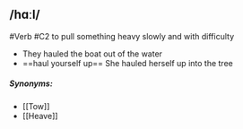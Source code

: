 ## /hɑːl/  
#Verb
#C2
to pull something heavy slowly and with difficulty

- They hauled the boat out of the water
- ==haul yourself up==
She hauled herself up into the tree

##### Synonyms:
- [[Tow]]
- [[Heave]]
